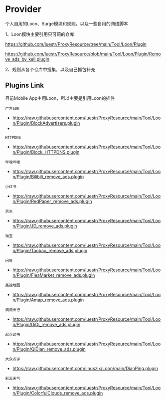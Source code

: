 # Provider
个人自用的Loon、Surge模块和规则，以及一些自用的网络脚本

1、Loon模块主要引用只可莉的仓库

https://github.com/luestr/ProxyResource/tree/main/Tool/Loon/Plugin

https://github.com/luestr/ProxyResource/blob/main/Tool/Loon/Plugin/Remove_ads_by_keli.plugin

2、规则从各个仓库中搜集，以及自己抓包补充

## Plugins Link
目前Mobile App主用Loon，所以主要是引用Loon的插件

`广告SDK`
- https://raw.githubusercontent.com/luestr/ProxyResource/main/Tool/Loon/Plugin/BlockAdvertisers.plugin
- 
`HTTPDNS`
- https://raw.githubusercontent.com/luestr/ProxyResource/main/Tool/Loon/Plugin/Block_HTTPDNS.plugin

`哔哩哔哩`
- https://raw.githubusercontent.com/luestr/ProxyResource/main/Tool/Loon/Plugin/Bilibili_remove_ads.plugin

`小红书`
- https://raw.githubusercontent.com/luestr/ProxyResource/main/Tool/Loon/Plugin/RedPaper_remove_ads.plugin

`京东`
- https://raw.githubusercontent.com/luestr/ProxyResource/main/Tool/Loon/Plugin/JD_remove_ads.plugin

`淘宝`
- https://raw.githubusercontent.com/luestr/ProxyResource/main/Tool/Loon/Plugin/Taobao_remove_ads.plugin

`闲鱼`
- https://raw.githubusercontent.com/luestr/ProxyResource/main/Tool/Loon/Plugin/FleaMarket_remove_ads.plugin

`高德地图`
- https://raw.githubusercontent.com/luestr/ProxyResource/main/Tool/Loon/Plugin/Amap_remove_ads.plugin

`滴滴出行`
- https://raw.githubusercontent.com/luestr/ProxyResource/main/Tool/Loon/Plugin/DiDi_remove_ads.plugin

`起点读书`
- https://raw.githubusercontent.com/luestr/ProxyResource/main/Tool/Loon/Plugin/QiDian_remove_ads.plugin

`大众点评`
- https://raw.githubusercontent.com/linuszlx/Loon/main/DianPing.plugin

`彩云天气`
- https://raw.githubusercontent.com/luestr/ProxyResource/main/Tool/Loon/Plugin/ColorfulClouds_remove_ads.plugin
